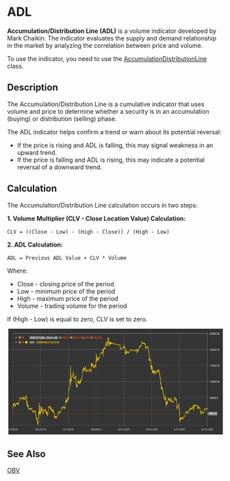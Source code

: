 # ADL

**Accumulation/Distribution Line (ADL)** is a volume indicator developed by Mark Chaikin. The indicator evaluates the supply and demand relationship in the market by analyzing the correlation between price and volume.

To use the indicator, you need to use the [AccumulationDistributionLine](xref:StockSharp.Algo.Indicators.AccumulationDistributionLine) class.

## Description

The Accumulation/Distribution Line is a cumulative indicator that uses volume and price to determine whether a security is in an accumulation (buying) or distribution (selling) phase.

The ADL indicator helps confirm a trend or warn about its potential reversal:
- If the price is rising and ADL is falling, this may signal weakness in an upward trend.
- If the price is falling and ADL is rising, this may indicate a potential reversal of a downward trend.

## Calculation

The Accumulation/Distribution Line calculation occurs in two steps:

**1. Volume Multiplier (CLV - Close Location Value) Calculation:**
```
CLV = ((Close - Low) - (High - Close)) / (High - Low)
```

**2. ADL Calculation:**
```
ADL = Previous ADL Value + CLV * Volume
```

Where:
- Close - closing price of the period
- Low - minimum price of the period
- High - maximum price of the period
- Volume - trading volume for the period

If (High - Low) is equal to zero, CLV is set to zero.

![IndicatorAccumulationDistributionLine](../../../../images/indicator_accumulation_distribution_line.png)

## See Also

[OBV](obv.md)
